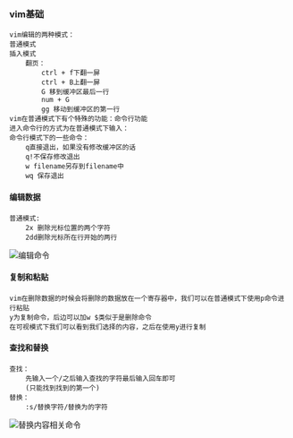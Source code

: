 ### vim基础 ###
```
vim编辑的两种模式：
普通模式
插入模式
	翻页：
		ctrl + f下翻一屏
		ctrl + B上翻一屏
		G 移到缓冲区最后一行
		num + G
		gg 移动到缓冲区的第一行
vim在普通模式下有个特殊的功能：命令行功能
进入命令行的方式为在普通模式下输入：
命令行模式下的一些命令：
	q直接退出，如果没有修改缓冲区的话
	q!不保存修改退出
	w filename另存到filename中
	wq 保存退出
```
#### 编辑数据 ####
```
普通模式:
	2x 删除光标位置的两个字符
	2dd删除光标所在行开始的两行
```
![编辑命令](http://60.205.205.242/imgs/QQ截图20180425171217.png)
#### 复制和粘贴 ####
```
vim在删除数据的时候会将删除的数据放在一个寄存器中，我们可以在普通模式下使用p命令进行粘贴
y为复制命令，后边可以加w $类似于是删除命令
在可视模式下我们可以看到我们选择的内容，之后在使用y进行复制
```
#### 查找和替换 ###
```
查找：
	先输入一个/之后输入查找的字符最后输入回车即可
	(只能找到找到的第一个)
替换：
	:s/替换字符/替换为的字符
```
![替换内容相关命令](http://60.205.205.242/imgs/QQ截图20180425172922.png)